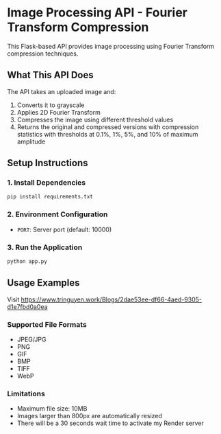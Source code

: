 # Image Processing API - Fourier Transform Compression

This Flask-based API provides image processing using Fourier Transform compression techniques. 

## What This API Does

The API takes an uploaded image and:
1. Converts it to grayscale
2. Applies 2D Fourier Transform 
3. Compresses the image using different threshold values
4. Returns the original and compressed versions with compression statistics with thresholds at 0.1%, 1%, 5%, and 10% of maximum amplitude

## Setup Instructions

### 1. Install Dependencies

```bash
pip install requirements.txt
```

### 2. Environment Configuration

- `PORT`: Server port (default: 10000)

### 3. Run the Application

```bash
python app.py
```

## Usage Examples

Visit https://www.tringuyen.work/Blogs/2dae53ee-df66-4aed-9305-d1e7fbd0a0ea

### Supported File Formats

- JPEG/JPG
- PNG
- GIF
- BMP
- TIFF
- WebP

### Limitations

- Maximum file size: 10MB
- Images larger than 800px are automatically resized
- There will be a 30 seconds wait time to activate my Render server

